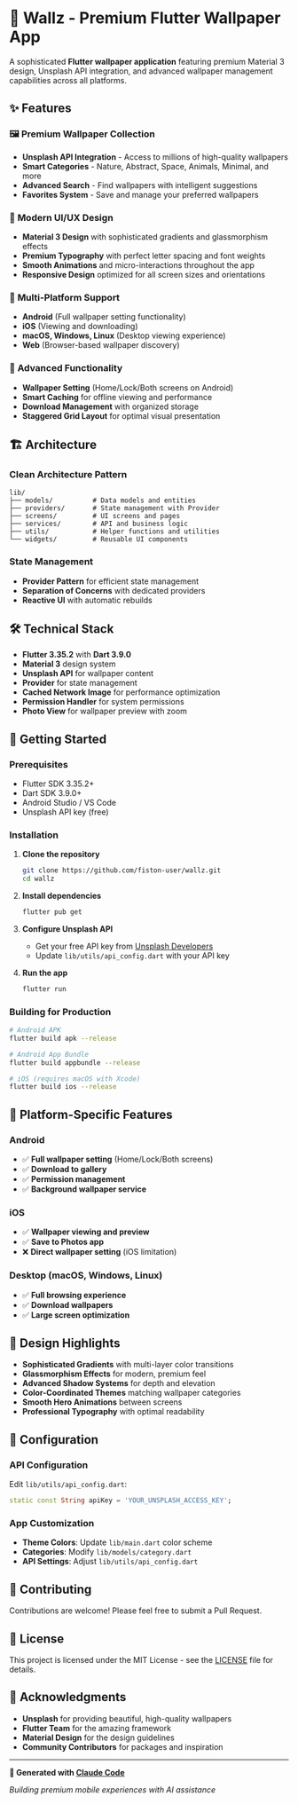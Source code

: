 # 🎨 Wallz - Premium Flutter Wallpaper App

A sophisticated **Flutter wallpaper application** featuring premium Material 3 design, Unsplash API integration, and advanced wallpaper management capabilities across all platforms.

## ✨ Features

### 🖼️ **Premium Wallpaper Collection**
- **Unsplash API Integration** - Access to millions of high-quality wallpapers
- **Smart Categories** - Nature, Abstract, Space, Animals, Minimal, and more
- **Advanced Search** - Find wallpapers with intelligent suggestions
- **Favorites System** - Save and manage your preferred wallpapers

### 🎨 **Modern UI/UX Design**
- **Material 3 Design** with sophisticated gradients and glassmorphism effects
- **Premium Typography** with perfect letter spacing and font weights
- **Smooth Animations** and micro-interactions throughout the app
- **Responsive Design** optimized for all screen sizes and orientations

### 📱 **Multi-Platform Support**
- **Android** (Full wallpaper setting functionality)
- **iOS** (Viewing and downloading)
- **macOS, Windows, Linux** (Desktop viewing experience)
- **Web** (Browser-based wallpaper discovery)

### 🚀 **Advanced Functionality**
- **Wallpaper Setting** (Home/Lock/Both screens on Android)
- **Smart Caching** for offline viewing and performance
- **Download Management** with organized storage
- **Staggered Grid Layout** for optimal visual presentation

## 🏗️ Architecture

### **Clean Architecture Pattern**
```
lib/
├── models/          # Data models and entities
├── providers/       # State management with Provider
├── screens/         # UI screens and pages
├── services/        # API and business logic
├── utils/           # Helper functions and utilities
└── widgets/         # Reusable UI components
```

### **State Management**
- **Provider Pattern** for efficient state management
- **Separation of Concerns** with dedicated providers
- **Reactive UI** with automatic rebuilds

## 🛠️ Technical Stack

- **Flutter 3.35.2** with **Dart 3.9.0**
- **Material 3** design system
- **Unsplash API** for wallpaper content
- **Provider** for state management
- **Cached Network Image** for performance optimization
- **Permission Handler** for system permissions
- **Photo View** for wallpaper preview with zoom

## 🚀 Getting Started

### Prerequisites
- Flutter SDK 3.35.2+
- Dart SDK 3.9.0+
- Android Studio / VS Code
- Unsplash API key (free)

### Installation

1. **Clone the repository**
   ```bash
   git clone https://github.com/fiston-user/wallz.git
   cd wallz
   ```

2. **Install dependencies**
   ```bash
   flutter pub get
   ```

3. **Configure Unsplash API**
   - Get your free API key from [Unsplash Developers](https://unsplash.com/developers)
   - Update `lib/utils/api_config.dart` with your API key

4. **Run the app**
   ```bash
   flutter run
   ```

### Building for Production

```bash
# Android APK
flutter build apk --release

# Android App Bundle
flutter build appbundle --release

# iOS (requires macOS with Xcode)
flutter build ios --release
```

## 📱 Platform-Specific Features

### Android
- ✅ **Full wallpaper setting** (Home/Lock/Both screens)
- ✅ **Download to gallery**
- ✅ **Permission management**
- ✅ **Background wallpaper service**

### iOS
- ✅ **Wallpaper viewing and preview**
- ✅ **Save to Photos app**
- ❌ **Direct wallpaper setting** (iOS limitation)

### Desktop (macOS, Windows, Linux)
- ✅ **Full browsing experience**
- ✅ **Download wallpapers**
- ✅ **Large screen optimization**

## 🎨 Design Highlights

- **Sophisticated Gradients** with multi-layer color transitions
- **Glassmorphism Effects** for modern, premium feel
- **Advanced Shadow Systems** for depth and elevation
- **Color-Coordinated Themes** matching wallpaper categories
- **Smooth Hero Animations** between screens
- **Professional Typography** with optimal readability

## 🔧 Configuration

### API Configuration
Edit `lib/utils/api_config.dart`:
```dart
static const String apiKey = 'YOUR_UNSPLASH_ACCESS_KEY';
```

### App Customization
- **Theme Colors**: Update `lib/main.dart` color scheme
- **Categories**: Modify `lib/models/category.dart`
- **API Settings**: Adjust `lib/utils/api_config.dart`

## 🤝 Contributing

Contributions are welcome! Please feel free to submit a Pull Request.

## 📄 License

This project is licensed under the MIT License - see the [LICENSE](LICENSE) file for details.

## 🙏 Acknowledgments

- **Unsplash** for providing beautiful, high-quality wallpapers
- **Flutter Team** for the amazing framework
- **Material Design** for the design guidelines
- **Community Contributors** for packages and inspiration

---

**🚀 Generated with [Claude Code](https://claude.ai/code)**

*Building premium mobile experiences with AI assistance*
